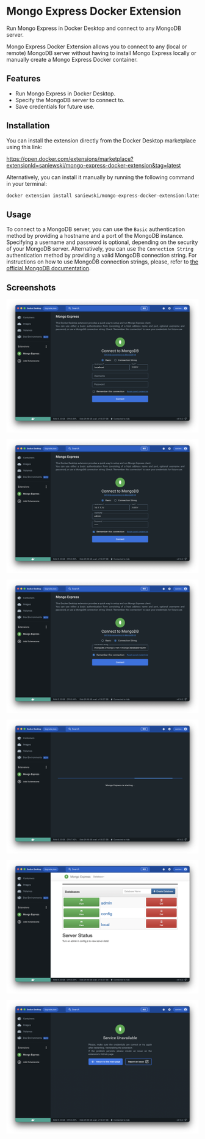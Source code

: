 # Mongo Express Docker Extension
Run Mongo Express in Docker Desktop and connect to any MongoDB server.

Mongo Express Docker Extension allows you to connect to any (local or remote) MongoDB server
without having to install Mongo Express locally or manually create a Mongo Express Docker container.

## Features
- Run Mongo Express in Docker Desktop.
- Specify the MongoDB server to connect to.
- Save credentials for future use.

## Installation
You can install the extension directly from the Docker Desktop marketplace using this link:

https://open.docker.com/extensions/marketplace?extensionId=saniewski/mongo-express-docker-extension&tag=latest

Alternatively, you can install it manually by running the following command in your terminal:
```bash
docker extension install saniewski/mongo-express-docker-extension:latest
```

## Usage
To connect to a MongoDB server, you can use the `Basic` authentication method by providing a hostname and a port of the
MongoDB instance. Specifying a username and password is optional, depending on the security of your MongoDB server.
Alternatively, you can use the `Connection String` authentication method by providing a valid MongoDB connection string.
For instructions on how to use MongoDB connection strings, please, refer to [the official MongoDB documentation][7].

## Screenshots
![Login Page - Basic 1][1]

![Login Page - Basic 2][2]

![Login Page - Connection String][3]

![Loading Mongo Express][4]

![Mongo Express Dashboard][5]

![Service Unavailable][6]

[1]: https://raw.githubusercontent.com/Saniewski/mongo-express-docker-extension/main/docs/screenshots/01-login-page-basic-1.png
[2]: https://raw.githubusercontent.com/Saniewski/mongo-express-docker-extension/main/docs/screenshots/02-login-page-basic-2.png
[3]: https://raw.githubusercontent.com/Saniewski/mongo-express-docker-extension/main/docs/screenshots/03-login-page-connection-string.png
[4]: https://raw.githubusercontent.com/Saniewski/mongo-express-docker-extension/main/docs/screenshots/04-loading-mongo-express.png
[5]: https://raw.githubusercontent.com/Saniewski/mongo-express-docker-extension/main/docs/screenshots/05-mongo-express-dashboard.png
[6]: https://raw.githubusercontent.com/Saniewski/mongo-express-docker-extension/main/docs/screenshots/06-service-unavailable.png
[7]: https://www.mongodb.com/docs/manual/reference/connection-string/
